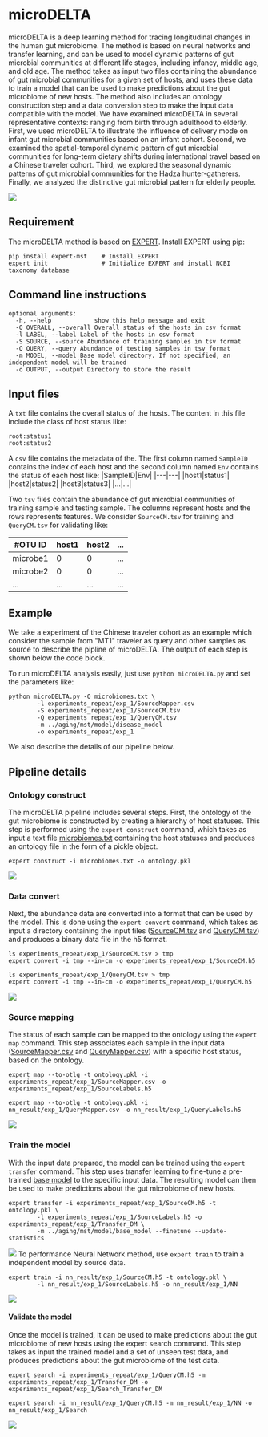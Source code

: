 # microDELTA
microDELTA is a deep learning method for tracing longitudinal changes in the human gut microbiome. The method is based on neural networks and transfer learning, and can be used to model dynamic patterns of gut microbial communities at different life stages, including infancy, middle age, and old age. The method takes as input two files containing the abundance of gut microbial communities for a given set of hosts, and uses these data to train a model that can be used to make predictions about the gut microbiome of new hosts. The method also includes an ontology construction step and a data conversion step to make the input data compatible with the model. We have examined microDELTA in several representative contexts: ranging from birth through adulthood to elderly. First, we used microDELTA to illustrate the influence of delivery mode on infant gut microbial communities based on an infant cohort. Second, we examined the spatial-temporal dynamic pattern of gut microbial communities for long-term dietary shifts during international travel based on a Chinese traveler cohort. Third, we explored the seasonal dynamic patterns of gut microbial communities for the Hadza hunter-gatherers. Finally, we analyzed the distinctive gut microbial pattern for elderly people.

![](microDELTA.png)

## Requirement
The microDELTA method is based on [EXPERT](https://github.com/HUST-NingKang-Lab/EXPERT). Install EXPERT using pip:
```
pip install expert-mst    # Install EXPERT
expert init               # Initialize EXPERT and install NCBI taxonomy database
```
## Command line instructions
```
optional arguments:
  -h, --help            show this help message and exit
  -O OVERALL, --overall Overall status of the hosts in csv format
  -l LABEL, --label Label of the hosts in csv format
  -S SOURCE, --source Abundance of training samples in tsv format
  -Q QUERY, --query Abundance of testing samples in tsv format
  -m MODEL, --model Base model directory. If not specified, an independent model will be trained
  -o OUTPUT, --output Directory to store the result

```
## Input files
A `txt` file contains the overall status of the hosts. The content in this file include the class of host status like:
```
root:status1
root:status2
```
A `csv` file contains the metadata of the. The first column named `SampleID` contains the index of each host and the second column named `Env` contains the status of each host like:
|SampleID|Env|
|---|---|
|host1|status1|
|host2|status2|
|host3|status3|
|...|...|

Two `tsv` files contain the abundance of gut microbial communities of training sample and testing sample. The columns represent hosts and the rows represents features. We consider `SourceCM.tsv` for training and `QueryCM.tsv` for validating like:

|#OTU ID| host1| host2|...|
|---|---|---|---|
|microbe1|0|0|...|
|microbe2|0|0|...|
|...|...|...|...|


## Example
We take a experiment of the Chinese traveler cohort as an example which consider the sample from "MT1" traveler as query and other samples as source to describe the pipline of microDELTA. The output of each step is shown below the code block.

To run microDELTA analysis easily, just use `python microDELTA.py` and set the parameters like:
```
python microDELTA.py -O microbiomes.txt \
        -l experiments_repeat/exp_1/SourceMapper.csv
        -S experiments_repeat/exp_1/SourceCM.tsv
        -Q experiments_repeat/exp_1/QueryCM.tsv
        -m ../aging/mst/model/disease_model
        -o experiments_repeat/exp_1
```
We also describe the details of our pipeline below.

## Pipeline details
### Ontology construct
The microDELTA pipeline includes several steps. First, the ontology of the gut microbiome is constructed by creating a hierarchy of host statuses. This step is performed using the `expert construct` command, which takes as input a text file [microbiomes.txt]('traveler/microbiomes.txt') containing the host statuses and produces an ontology file in the form of a pickle object.
```
expert construct -i microbiomes.txt -o ontology.pkl
```
![](readme_figure/step1.jpg)
### Data convert
Next, the abundance data are converted into a format that can be used by the model. This is done using the `expert convert` command, which takes as input a directory containing the input files ([SourceCM.tsv](traveler/experiments_repeat/exp_1/SourceCM.tsv ) and [QueryCM.tsv](traveler/experiments_repeat/exp_1/QueryCM.tsv)) and produces a binary data file in the h5 format.

```
ls experiments_repeat/exp_1/SourceCM.tsv > tmp
expert convert -i tmp --in-cm -o experiments_repeat/exp_1/SourceCM.h5

ls experiments_repeat/exp_1/QueryCM.tsv > tmp
expert convert -i tmp --in-cm -o experiments_repeat/exp_1/QueryCM.h5
```
![](readme_figure/step2.jpg)
### Source mapping
The status of each sample can be mapped to the ontology using the `expert map` command. This step associates each sample in the input data ([SourceMapper.csv](traveler/experiments_repeat/exp_1/SourceMapper.csv) and [QueryMapper.csv](traveler/experiments_repeat/exp_1/QueryMapper.csv)) with a specific host status, based on the ontology.
```
expert map --to-otlg -t ontology.pkl -i experiments_repeat/exp_1/SourceMapper.csv -o experiments_repeat/exp_1/SourceLabels.h5

expert map --to-otlg -t ontology.pkl -i nn_result/exp_1/QueryMapper.csv -o nn_result/exp_1/QueryLabels.h5
```
![](readme_figure/step3.jpg)
### Train the model
With the input data prepared, the model can be trained using the `expert transfer` command. This step uses transfer learning to fine-tune a pre-trained [base model](aging/mst/model/disease_model)  to the specific input data. The resulting model can then be used to make predictions about the gut microbiome of new hosts.
```
expert transfer -i experiments_repeat/exp_1/SourceCM.h5 -t ontology.pkl \
        -l experiments_repeat/exp_1/SourceLabels.h5 -o experiments_repeat/exp_1/Transfer_DM \
        -m ../aging/mst/model/base_model --finetune --update-statistics
```
![](readme_figure/step4_1.jpg)
To performance Neural Network method, use `expert train` to train a independent model by source data.
```
expert train -i nn_result/exp_1/SourceCM.h5 -t ontology.pkl \
        -l nn_result/exp_1/SourceLabels.h5 -o nn_result/exp_1/NN
```
![](readme_figure/step4_2.jpg)
#### Validate the model
Once the model is trained, it can be used to make predictions about the gut microbiome of new hosts using the expert search command. This step takes as input the trained model and a set of unseen test data, and produces predictions about the gut microbiome of the test data.
```
expert search -i experiments_repeat/exp_1/QueryCM.h5 -m experiments_repeat/exp_1/Transfer_DM -o experiments_repeat/exp_1/Search_Transfer_DM

expert search -i nn_result/exp_1/QueryCM.h5 -m nn_result/exp_1/NN -o nn_result/exp_1/Search
```
![](readme_figure/step5.jpg)
